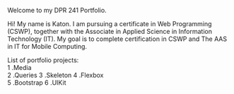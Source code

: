 Welcome to my DPR 241 Portfolio.

Hi! My name is Katon. I am pursuing a certificate in Web Programming (CSWP), together with the Associate in    Applied Science in Information Technology (IT).    My goal is to complete certification in CSWP and The AAS in IT for Mobile Computing. 

List of portfolio projects:  
  1 .Media  
  2 .Queries
  3 .Skeleton
  4 .Flexbox  
  5 .Bootstrap
  6 .UIKit
 


